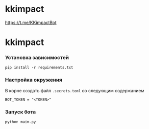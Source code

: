 # kkimpact

https://t.me/KKimpactBot

# kkimpact

### Установка зависимостей
```
pip install -r requirements.txt
```

### Настройка окружения
В корне создать файл `.secrets.toml` со следующим содержанием
```
BOT_TOKEN = "<TOKEN>"
```

### Запуск бота
```
python main.py
```
